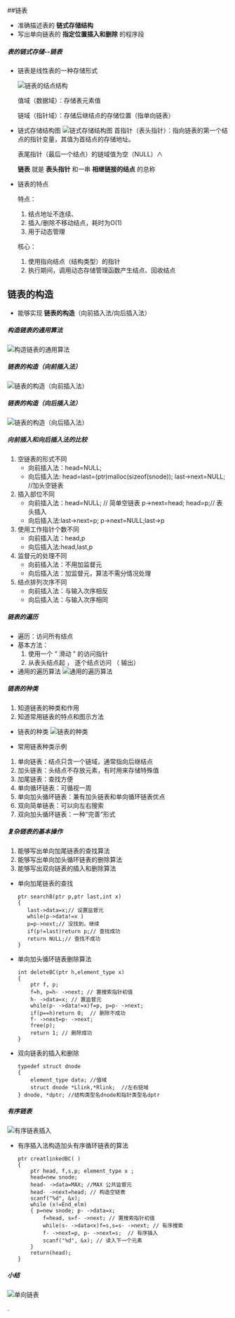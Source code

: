 ##链表
- 准确描述表的 **链式存储结构**
- 写出单向链表的 **指定位置插入和删除** 的程序段

##### 表的链式存储--链表
- 链表是线性表的一种存储形式

  ![链表的结点结构](http://ozgulqqe9.bkt.clouddn.com/287754098ad822f8f36ffc5fa6cdbe32.png)

  值域（数据域）：存储表元素值

  链域（指针域）：存储后继结点的存储位置（指单向链表）

- 链式存储结构图
![链式存储结构图](http://ozgulqqe9.bkt.clouddn.com/2fc46112f4d7afd3a8d04602829014f8.png)
首指针（表头指针）：指向链表的第一个结点的指针变量，其值为首结点的存储地址。

  表尾指针（最后一个结点）的链域值为空（NULL）∧

  **链表** 就是 **表头指针** 和一串 **相继链接的结点** 的总称

- 链表的特点

  特点：
    1. 结点地址不连续、
    2. 插入/删除不移动结点，耗时为O(1)
    3. 用于动态管理

  核心：
    1. 使用指向结点（结构类型）的指针
    2. 执行期间，调用动态存储管理函数产生结点、回收结点


## 链表的构造
- 能够实现 **链表的构造**（向前插入法/向后插入法）

##### 构造链表的通用算法
![构造链表的通用算法](http://ozgulqqe9.bkt.clouddn.com/bfb25eaeffdf7eb416c2c7121cc5cfdc.png)

##### 链表的构造（向前插入法）
![链表的构造（向前插入法）](http://ozgulqqe9.bkt.clouddn.com/c3a280ada9c9f8932b9a988b8caf11e6.png)

##### 链表的构造（向后插入法）
![链表的构造（向后插入法）](http://ozgulqqe9.bkt.clouddn.com/3433546cc146fe5604cc8a48ce42dd26.png)

##### 向前插入和向后插入法的比较
1. 空链表的形式不同
    - 向前插入法：head=NULL;
    - 向后插入法:
    head=last=(ptr)malloc(sizeof(snode));
    last->next=NULL;  //加头空链表
2. 插入部位不同
    - 向前插入法：head=NULL; // 简单空链表  p->next=head; head=p;// 表头插入
    - 向后插入法:last->next=p; p->next=NULL;last->p
3. 使用工作指针个数不同
    - 向前插入法：head,p
    - 向后插入法:head,last,p
4. 监督元的处理不同
    - 向前插入法：不用加监督元
    - 向后插入法：加监督元，算法不需分情况处理
5. 结点排列次序不同
    - 向前插入法：与输入次序相反
    - 向后插入法：与输入次序相同

##### 链表的遍历
- 遍历：访问所有结点
- 基本方法：
  1. 使用一个 “ 滑动 ” 的访问指针
  2. 从表头结点起 ， 逐个结点访问 （ 输出）
- 通用的遍历算法
![通用的遍历算法](http://ozgulqqe9.bkt.clouddn.com/6c161e993a2623ef7e88556b045a2a62.png)


##### 链表的种类
1. 知道链表的种类和作用
2. 知道常用链表的特点和图示方法

- 链表的种类
![链表的种类](http://ozgulqqe9.bkt.clouddn.com/ce701eca2e0089bbc501f6924017174c.png)

- 常用链表种类示例
1. 单向链表：结点只含一个链域，通常指向后继结点
2. 加头链表：头结点不存放元素，有时用来存储特殊值
3. 加尾链表：查找方便
4. 单向循环链表：可循视一周
5. 单向加头循环链表：兼有加头链表和单向循环链表优点
6. 双向简单链表：可以向左右搜索
7. 双向加头循环链表：一种“完善”形式

##### 复杂链表的基本操作
1. 能够写出单向加尾链表的查找算法
2. 能够写出单向加头循环链表的删除算法
3. 能够写出双向链表的插入和删除算法

- 单向加尾链表的查找
  ```
  ptr searchB(ptr p,ptr last,int x)
  {
     last->data=x;// 设置监督元
     while(p->data!=x )
     p=p->next;// 没找到，继续
     if(p!=last)return p;// 查找成功
     return NULL;// 查找不成功
  }
  ```

- 单向加头循环链表删除算法
  ```
  int deleteBC(ptr h,element_type x)
  {
      ptr f, p;
      f=h, p=h- ->next; // 置搜索指针初值
      h- ->data=x; // 置监督元
      while(p- ->data!=x)f=p, p=p- ->next;
      if(p==h)return 0;  // 删除不成功
      f- ->next=p- ->next;
      free(p);
      return 1; // 删除成功
  }
  ```

- 双向链表的插入和删除
  ```
  typedef struct dnode
  {
      element_type data; //值域
      struct dnode *Llink,*Rlink;  //左右链域
  } dnode, *dptr; //结构类型名dnode和指针类型名dptr
  ```

#####  有序链表
  ![有序链表插入](http://ozgulqqe9.bkt.clouddn.com/c3ef6c98a064fe2b1606acc00b7de2fe.png)

- 有序插入法构造加头有序循环链表的算法
  ```
  ptr creatlinkedBC( )
  {
      ptr head, f,s,p; element_type x ;
      head=new snode;
      head- ->data=MAX; //MAX 公共监督元
      head- ->next=head; // 构造空链表
      scanf("%d", &x);
      while (x!=End_elm)
      { p=new snode; p- ->data=x;
          f=head, s=f- ->next; // 置搜索指针初值
          while(s- ->data<x)f=s,s=s- ->next; // 有序搜索
          f- ->next=p, p- ->next=s;  // 有序插入
          scanf("%d", &x); // 读入下一个元素
      }
      return(head);
  }
  ```

##### 小结
![单向链表](http://ozgulqqe9.bkt.clouddn.com/84710341f76d284225b3011e862bed0c.png)















.
